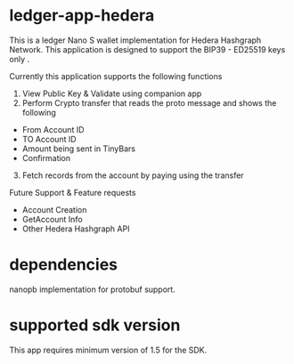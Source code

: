# ledger-app-hedera
This is a ledger Nano S wallet implementation for Hedera Hashgraph Network.
This application is designed to support the BIP39 - ED25519 keys only .

Currently this application supports the following functions
1) View Public Key & Validate using companion app
2) Perform Crypto transfer that reads the proto message and shows the following 
  - From Account ID
  - TO Account ID
  - Amount being sent in TinyBars
  - Confirmation
3) Fetch records from the account by paying using the transfer

Future Support & Feature requests 
- Account Creation
- GetAccount Info
- Other Hedera Hashgraph API 

# dependencies
nanopb implementation for protobuf support.

# supported sdk version
This app requires minimum version of 1.5 for the SDK.
 
